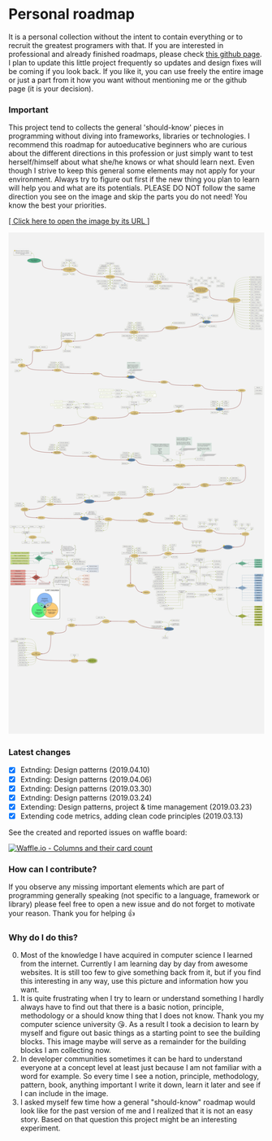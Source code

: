 # Personal roadmap

It is a personal collection without the intent to contain everything or to recruit the greatest programers with that. If you are interested in professional and already finished roadmaps, please check [this github page](https://github.com/kamranahmedse/developer-roadmap). I plan to update this little project frequently so updates and design fixes will be coming if you look back. If you like it, you can use freely the entire image or just a part from it how you want without mentioning me or the github page (it is your decision).

### Important
This project tend to collects the general 'should-know' pieces in programming without diving into frameworks, libraries or technologies. I recommend this roadmap for autoeducative beginners who are curious about the different directions in this profession or just simply want to test herself/himself about what she/he knows or what should learn next. Even though I strive to keep this general some elements may not apply for your environment. Always try to figure out first if the new thing you plan to learn will help you and what are its potentials. PLEASE DO NOT follow the same direction you see on the image and skip the parts you do not need! You know the best your priorities.

[[ Click here to open the image by its URL ]](https://raw.githubusercontent.com/CyberDani/personal-roadmap/master/ProgrammingRoadMap.png)

![ProgrammingRoadMap.png](ProgrammingRoadMap.png)

### Latest changes

- [x] Extnding: Design patterns (2019.04.10)
- [x] Extnding: Design patterns (2019.04.06)
- [x] Extnding: Design patterns (2019.03.30)
- [x] Extnding: Design patterns (2019.03.24)
- [x] Extending: Design patterns, project & time management (2019.03.23)
- [x] Extending code metrics, adding clean code principles (2019.03.13)

See the created and reported issues on waffle board:

[![Waffle.io - Columns and their card count](https://badge.waffle.io/CyberDani/personal-roadmap.svg?columns=all&style=platic)](https://waffle.io/CyberDani/personal-roadmap)

### How can I contribute?
If you observe any missing important elements which are part of programming generally speaking (not specific to a language, framework or library) please feel free to open a new issue and do not forget to motivate your reason. Thank you for helping :+1:

### Why do I do this?
0. Most of the knowledge I have acquired in computer science I learned from the internet. Currently I am learning day by day from awesome websites. It is still too few to give something back from it, but if you find this interesting in any way, use this picture and information how you want.
1. It is quite frustrating when I try to learn or understand something I hardly always have to find out that there is a basic notion, principle, methodology or a should know thing that I does not know. Thank you my computer science university :kissing_heart:. As a result I took a decision to learn by myself and figure out basic things as a starting point to see the building blocks. This image maybe will serve as a remainder for the building blocks I am collecting now.
2. In developer communities sometimes it can be hard to understand everyone at a concept level at least just because I am not familiar with a word for example. So every time I see a notion, principle, methodology, pattern, book, anything important I write it down, learn it later and see if I can include in the image.
3. I asked myself few time how a general "should-know" roadmap would look like for the past version of me and I realized that it is not an easy story. Based on that question this project might be an interesting experiment.
